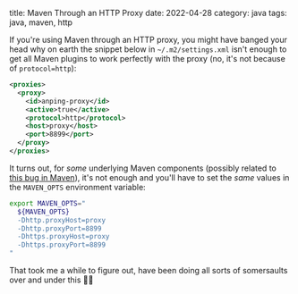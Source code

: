 title: Maven Through an HTTP Proxy
date: 2022-04-28
category: java
tags: java, maven, http


If you're using Maven through an HTTP proxy, you might have banged
your head why on earth the snippet below in `~/.m2/settings.xml` isn't
enough to get all Maven plugins to work perfectly with the proxy (no,
it's not because of `protocol=http`):

```xml
<proxies>
  <proxy>
    <id>anping-proxy</id>
    <active>true</active>
    <protocol>http</protocol>
    <host>proxy</host>
    <port>8899</port>
  </proxy>
</proxies>
```

It turns out, for *some* underlying Maven components (possibly related
to [this bug in
Maven](https://issues.apache.org/jira/browse/MNG-5237)), it's not
enough and you'll have to set the *same* values in the `MAVEN_OPTS`
environment variable:

```bash
export MAVEN_OPTS="
  ${MAVEN_OPTS}
  -Dhttp.proxyHost=proxy
  -Dhttp.proxyPort=8899
  -Dhttps.proxyHost=proxy
  -Dhttps.proxyPort=8899
"
```

That took me a while to figure out, have been doing all sorts of
somersaults over and under this 🤸‍♂️


